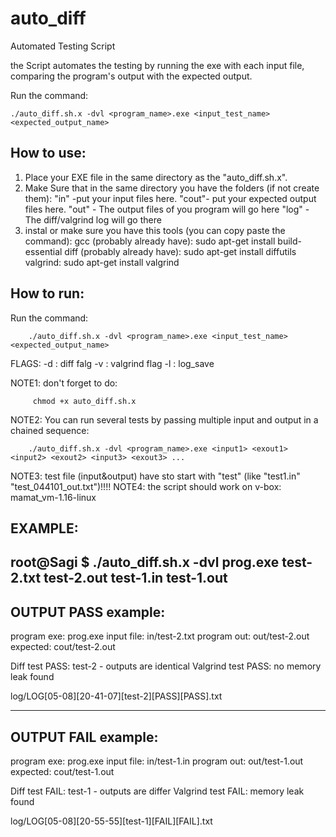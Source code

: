 # auto_diff
Automated Testing Script

the Script automates the testing by running the exe with each input file, 
comparing the program's output with the expected output.

Run the command:

	./auto_diff.sh.x -dvl <program_name>.exe <input_test_name> <expected_output_name>

How to use:
----------
1) Place your EXE file in the same directory as the "auto_diff.sh.x".
2) Make Sure that in the same directory you have the folders (if not create them):
		"in" -put your input files here.
		"cout"- put your expected output files here. 
		"out" - The output files of you program will go here
		"log" - The diff/valgrind log will go there
3) instal or make sure you have this tools (you can copy paste the command):
		gcc (probably already have):	sudo apt-get install build-essential
		diff (probably already have):	sudo apt-get install diffutils
		valgrind:			sudo apt-get install valgrind
    
How to run:
----------
Run the command:

		./auto_diff.sh.x -dvl <program_name>.exe <input_test_name> <expected_output_name>
FLAGS:
	-d : diff falg
	-v : valgrind flag
	-l : log_save

NOTE1: 
don't forget to do:

		 chmod +x auto_diff.sh.x
NOTE2: 
You can run several tests by passing multiple input and output in a chained sequence:

		./auto_diff.sh.x -dvl <program_name>.exe <input1> <exout1> <input2> <exout2> <input3> <exout3> ...

NOTE3: 
	test file (input&output) have sto start with "test" 
	(like "test1.in" "test_044101_out.txt")!!!!
NOTE4:
	the script should work on v-box: mamat_vm-1.16-linux
	
EXAMPLE:
--------
root@Sagi $ ./auto_diff.sh.x -dvl prog.exe test-2.txt test-2.out test-1.in test-1.out
----------------------------------------------------
OUTPUT PASS example:
----------------------------------------------------
program exe:            prog.exe
input file:             in/test-2.txt
program out:            out/test-2.out
expected:               cout/test-2.out

Diff test PASS: test-2 - outputs are identical
Valgrind test PASS: no memory leak found

log/LOG[05-08][20-41-07][test-2][PASS][PASS].txt

----------------------------------------------------
OUTPUT FAIL example:
----------------------------------------------------
program exe:            prog.exe
input file:             in/test-1.in
program out:            out/test-1.out
expected:               cout/test-1.out

Diff test FAIL: test-1 - outputs are differ
Valgrind test FAIL: memory leak found

log/LOG[05-08][20-55-55][test-1][FAIL][FAIL].txt

